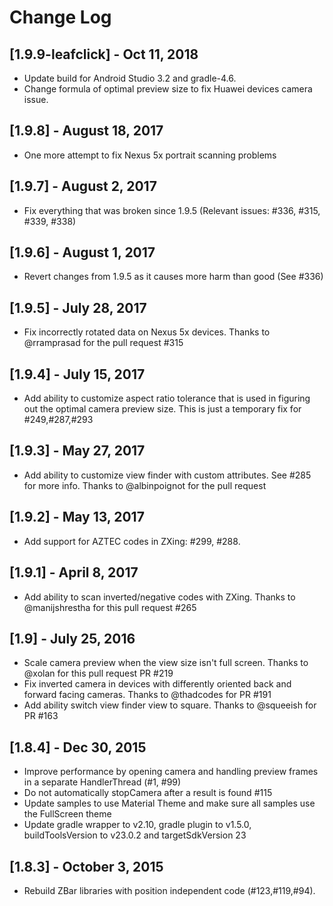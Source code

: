 # Change Log

## [1.9.9-leafclick] - Oct 11, 2018
* Update build for Android Studio 3.2 and gradle-4.6.
* Change formula of optimal preview size to fix Huawei devices camera issue.

## [1.9.8] - August 18, 2017
* One more attempt to fix Nexus 5x portrait scanning problems

## [1.9.7] - August 2, 2017
* Fix everything that was broken since 1.9.5 (Relevant issues: #336, #315, #339, #338)

## [1.9.6] - August 1, 2017
* Revert changes from 1.9.5 as it causes more harm than good (See #336)

## [1.9.5] - July 28, 2017
* Fix incorrectly rotated data on Nexus 5x devices. Thanks to @rramprasad for the pull request #315

## [1.9.4] - July 15, 2017
* Add ability to customize aspect ratio tolerance that is used in figuring out the optimal camera preview size. This is just a temporary fix for #249,#287,#293

## [1.9.3] - May 27, 2017
* Add ability to customize view finder with custom attributes. See #285 for more info. Thanks to @albinpoignot for the pull request

## [1.9.2] - May 13, 2017
* Add support for AZTEC codes in ZXing: #299, #288.

## [1.9.1] - April 8, 2017
* Add ability to scan inverted/negative codes with ZXing. Thanks to @manijshrestha for this pull request #265

## [1.9] - July 25, 2016
* Scale camera preview when the view size isn't full screen. Thanks to @xolan for this pull request PR #219
* Fix inverted camera in devices with differently oriented back and forward facing cameras. Thanks to @thadcodes for PR #191
* Add ability switch view finder view to square. Thanks to @squeeish for PR #163

## [1.8.4] - Dec 30, 2015
* Improve performance by opening camera and handling preview frames in a separate HandlerThread (#1, #99)
* Do not automatically stopCamera after a result is found #115
* Update samples to use Material Theme and make sure all samples use the FullScreen theme
* Update gradle wrapper to v2.10, gradle plugin to v1.5.0, buildToolsVersion to v23.0.2 and targetSdkVersion 23

## [1.8.3] - October 3, 2015
* Rebuild ZBar libraries with position independent code (#123,#119,#94).
